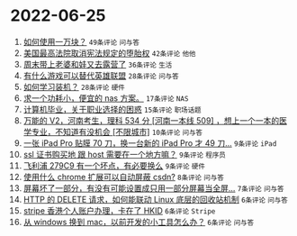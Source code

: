 # 2022-06-25

1. [如何使用一万块？](https://www.v2ex.com/t/862072) `49条评论` `问与答`
1. [美国最高法院取消宪法规定的堕胎权](https://www.v2ex.com/t/862099) `42条评论` `他他`
1. [周末带上老婆和娃又去露营了](https://www.v2ex.com/t/862068) `36条评论` `生活`
1. [有什么游戏可以替代英雄联盟](https://www.v2ex.com/t/862097) `28条评论` `问与答`
1. [如何学习装机？](https://www.v2ex.com/t/862084) `28条评论` `硬件`
1. [求一个功耗小，便宜的 nas 方案。](https://www.v2ex.com/t/862079) `17条评论` `NAS`
1. [计算机毕业，关于职业选择的困惑](https://www.v2ex.com/t/862078) `15条评论` `职场话题`
1. [万能的 V2，河南考生，理科 534 分 [河南一本线 509] ，想上一个一本的医学专业，不知道有没机会 [不限城市]](https://www.v2ex.com/t/862074) `10条评论` `问与答`
1. [一张 iPad Pro 贴膜 70 刀，换一台新的 iPad Pro 才 49 刀...](https://www.v2ex.com/t/862070) `9条评论` `iPad`
1. [ssl 证书购买地 跟 host 需要在一个地方嘛？](https://www.v2ex.com/t/862067) `9条评论` `程序员`
1. [飞利浦 279C9 有一个坏点，有必要换么](https://www.v2ex.com/t/862066) `9条评论` `硬件`
1. [使用什么 chrome 扩展可以自动屏蔽 csdn?](https://www.v2ex.com/t/862064) `8条评论` `问与答`
1. [屏幕坏了一部分，有没有可能设置成只用一部分屏幕当全屏...](https://www.v2ex.com/t/862082) `7条评论` `问与答`
1. [HTTP 的 DELETE 请求，如何能联动 Linux 底层的回收站机制](https://www.v2ex.com/t/862096) `6条评论` `问与答`
1. [stripe 香港个人账户办理，卡在了 HKID](https://www.v2ex.com/t/862076) `6条评论` `Stripe`
1. [从 windows 换到 mac，以前开发的小工具怎么办？](https://www.v2ex.com/t/862073) `6条评论` `问与答`
